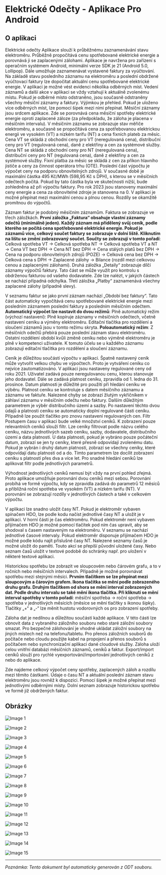# Elektrické Odečty - Aplikace Pro Android

## O aplikaci
Elektrické odečty Aplikace slouží k průběžnému zaznamenávání stavu elektroměru. Průběžně propočítává cenu spotřebované elektrické energie a porovnává ji se zaplacenými zálohami. Aplikace je navržena pro zařízení s operačním systémem Android, minimální verze SDK je 21 (Android 5.0, Lollipop). Dále umožňuje zaznamenávat vystavené faktury za vyúčtování. Na základě stavu posledního záznamu na elektroměru a poslední obdržené vyúčtovací faktury lze dopočítat aktuální cenu spotřebované elektrické energie.  V aplikaci je možné vést evidenci několika odběrných míst. Vedení záznamů a další akce v aplikaci se vždy vztahují k aktuálně zvolenému místu. Pokud je odběrné místo odstraněno, jsou současně odstraněny všechny měsíční záznamy a faktury. Výjimkou je přehled. Pokud je uloženo více odběrných míst, lze pomocí šipek mezi nimi přepínat.  Měsíční záznamy jsou srdcem aplikace. Zde se porovnává cena měsíční spotřeby elektrické energie oproti zaplacené záloze (za předpokladu, že záloha je placena v měsíčním intervalu). V měsíčním záznamu se zobrazuje stav měřiče elektroměru, a současně se propočítává cena za spotřebovanou elektrickou energii ve vysokém (VT) a nízkém tarifu (NT) a cena fixních plateb za měsíc. Cena VT se skládá z obchodní ceny pro VT (neregulovaná cena), distribuční ceny pro VT (regulovaná cena), daně z elektřiny a cen za systémové služby. Cena NT se skládá z obchodní ceny pro NT (neregulovaná cena), distribuční ceny pro NT (regulovaná cena), daně z elektřiny a cen za systémové služby. Fixní platba za měsíc se skládá z cen za příkon hlavního jističe a ceny za činnost operátora trhu (OTE). Poslední část výpočtu je výpočet ceny na podporu obnovitelných zdrojů. V současné době je maximální částka 495 Kč/MWh (598,95 Kč s DPH), s kterou se v měsíčních odečtech počítá. Pokud by tato částka byla ve skutečnosti nižší, bude zohledněna až při výpočtu faktury. Pro rok 2023 jsou stanoveny maximální ceny energie a cena za obnovitelné zdroje je stanovena na 0. V aplikaci je možné přepínat mezi maximální cenou a plnou cenou. Rozdíly se okamžitě promítnou do výpočtů.



Záznam faktur je podobný měsíčním záznamům. Faktura se zobrazuje ve třech záložkách. **První záložka „Faktura“ obsahuje vlastní záznamy odečtů (minimálně jeden). Každý záznam má přidělený svůj ceník, podle kterého se počítá cena spotřebované elektrické energie. Pokud je záznamů více, celkový součet faktury se zobrazuje v dolní liště. Kliknutím na lištu se změní zobrazovaný součet. Součty se zobrazují v tomto pořadí**: Celková spotřeba VT → Celková spotřeba NT → Celková spotřeba VT a NT → Cena VT bez DPH → Cena NT bez DPH → Cena stálých platů bez DPH → Cena na podporu obnovitelných zdrojů (POZE) → Celková cena bez DPH → Celková cena s DPH → Zaplacené zálohy → Bilance (rozdíl mezi celkovou cenou a zaplacenými zálohami). Druhá záložka „Detaily“ zobrazuje dílčí záznamy výpočtů faktury. Tato část se může využít pro kontrolu s obdrženou fakturou od vašeho dodavatele. Zde lze nalézt, v jakých částech se nachází případná odchylka. Třetí záložka „Platby“ zaznamenává všechny zaplacené zálohy (případně slevy).





V seznamu faktur se jako první záznam nachází „Období bez faktury“. Tato část automaticky vypočítává cenu spotřebované elektrické energie mezi posledním záznamem poslední faktury a posledním měsíčním odečtem. **Automatický výpočet lze nastavit do dvou režimů**: Plně automatický režim (výchozí nastavení): Plně kopíruje záznamy v měsíčních odečtech, včetně nastavení ceníku a výměny elektroměru. Editační tlačítka pro rozdělení a sloučení záznamů jsou v tomto režimu skryta. **Poloautomatický režim**: Z měsíčních odečtů přebírá pouze poslední záznam stavu elektroměru. Ostatní rozdělení období kvůli změně ceníku nebo výměně elektroměru je plně v kompetenci uživatele. K tomuto účelu se u každého záznamu zobrazují editační tlačítka pro rozdělení a sloučení záznamu.



Ceník je důležitou součástí výpočtu v aplikaci. Špatně nastavený ceník může vytvořit velkou chybu ve výpočtech. Proto je vytváření ceníku co nejvíce zautomatizováno. V aplikaci jsou nastaveny regulované ceny od roku 2021. Uživatel zadává pouze neregulovanou cenu, kterou stanovuje jeho dodavatel. Dále se zadává platnost ceníku, zpravidla od 1. ledna do 31. prosince. Datum platnosti je důležité pro použití při hledání ceníku ve výběru. Platnost ceníku se kontroluje s datem měsíčního záznamu a záznamu ve faktuře. Nalezené chyby se zobrazí žlutým vykřičníkem v záhlaví záznamu v měsíčním odečtu nebo faktury. Dalším důležitým parametrem je výběr distribučního území a sazby. Po nastavení těchto dvou údajů a platnosti ceníku se automaticky doplní regulované části ceníku. Případně lze použít tlačítko pro znovu nastavení regulovaných cen. Filtr Postupem času v aplikaci bude velké množství ceníků. K zobrazení pouze relevantních ceníků slouží filtr. Lze ceníky filtrovat podle názvu celého ceníku, názvu jednotlivých sazeb ceníku, sazby, dodavatele, distribučního území a data platnosti. U data platnosti, pokud je vybráno pouze počáteční datum, zobrazí se jen ty ceníky, které přesně odpovídají zvolenému datu. Pokud je vybrán i druhý datum platnosti, zobrazí se všechny ceníky, které odpovídají datu platnosti od a do. Tímto parametrem lze docílit zobrazení ceníku s platností přes dva a více let. Pro snadné hledání ceníků lze aplikovat filtr podle jednotlivých parametrů.







Výhodnost jednotlivých ceníků nemusí být vždy na první pohled zřejmá. Proto aplikace umožňuje porovnání dvou ceníků mezi sebou. Porovnání probíhá ve formě výpočtu, kdy se zpravidla zadává do parametrů 12 měsíců a přibližná roční spotřeba ve vysokém (VT) a nízkém tarifu (NT). V porovnání se zobrazují rozdíly v jednotlivých částech a také v celkovém výpočtu.





V aplikaci lze snadno uložit časy NT. Pokud je elektroměr vybaven spínačem HDO, lze podle kodu načíst jednotlivé časy NT a uložit je v aplikaci. V horní části je čas elektroměru. Pokud elektroměr není vybaven přijímačem HDO je možné pomocí tlačítek pod ním čas upravit, aby se shodoval s časem nastaveným na elektroměru. V seznamu se nachází jednotlivé časové intervaly.  Pokud elektroměr disponuje přijímačem HDO je možné podle kódu najít příslušné časy NT. Nalezené seznamy časů je možné uložit do paměti. Touto akcí se přepíší původní uložené časy. Nebo seznam časů uložit v textové podobě do schránky např. pro uložení v některé textové aplikaci.





Historickou spotřebu lze zobrazit ve sloupcovém nebo čárovém grafu, a to v ročních nebo měsíčních intervalech. Případně je možné porovnávat spotřebu mezi stejnými měsíci. **Prvním tlačítkem se lze přepínat mezi sloupcovým a čárovým grafem. Ikona tlačítka se mění podle zobrazeného druhu grafu. Druhým tlačítkem od shora se mění interval zobrazených dat. Podle druhu intervalu se také mění ikona tlačítka. Při kliknutí se mění interval spotřeby v tomto pořadí**: měsíční spotřeba → roční spotřeba → spotřeba v jednotlivých měsících (měsíce se mění tlačítky s ikonou šipky). Tlačítky „+“ a „-“ lze měnit hustotu vodorovných os pro zobrazení spotřeby.









Záloha dat je nedílnou a důležitou součástí každé aplikace. V této části lze obnovit data z vybraného záložního souboru nebo staré záložní soubory smazat. Pro bezpečné zálohování je vhodné ukládat záložní soubory na jiných místech než na telefonu/tabletu. Pro přenos záložních souborů do počítače nebo cloudu použijte kabel na propojení a přenos souborů s počítačem nebo synchronizační aplikaci dané cloudové služby. Záloha uloží celou vnitřní databázi měsíčních záznamů, ceníků a faktur. Export/import ceníků slouží pro rychlé vyexportování/importování jednotlivých ceníků z nebo do aplikace.



Zde najdeme celkový výpočet ceny spotřeby, zaplacených záloh a rozdílu mezi těmito částkami. Údaje o času NT a aktuální poslední záznam stavu elektroměru jsou rovněž k dispozici. Pomocí šipek je možné přepínat mezi jednotlivými odběrnými místy. Dolní seznam zobrazuje historickou spotřebu ve formě již obdržených faktur.





## Obrázky
![Image 1](sandbox:/mnt/data/images/Pictures)

![Image 2](sandbox:/mnt/data/images/1000000100000438000008E879A5F888.png)

![Image 3](sandbox:/mnt/data/images/1000000100000438000008E8C273438A.png)

![Image 4](sandbox:/mnt/data/images/1000000100000438000008E85ADE9A06.png)

![Image 5](sandbox:/mnt/data/images/1000000100000438000008E85C2FEDBF.png)

![Image 6](sandbox:/mnt/data/images/1000000100000438000008E855C1EBEA.png)

![Image 7](sandbox:/mnt/data/images/1000000100000438000008E82708CDF1.png)

![Image 8](sandbox:/mnt/data/images/1000000100000438000008E85F2AE5C6.png)

![Image 9](sandbox:/mnt/data/images/1000000100000438000008E82F921D06.png)

![Image 10](sandbox:/mnt/data/images/1000000100000438000008E882E8CFF3.png)

![Image 11](sandbox:/mnt/data/images/10000000000005A000000BE00C3705FC.jpg)

![Image 12](sandbox:/mnt/data/images/10000000000005A000000BE0835EC5D4.jpg)

![Image 13](sandbox:/mnt/data/images/10000000000005A000000BE0DB8FF275.jpg)

![Image 14](sandbox:/mnt/data/images/1000000000000AB9000005983A741E20.jpg)

![Image 15](sandbox:/mnt/data/images/10000000000005A000000BE09DD11097.jpg)

---

*Poznámka: Tento dokument byl automaticky generován z ODT souboru.*
